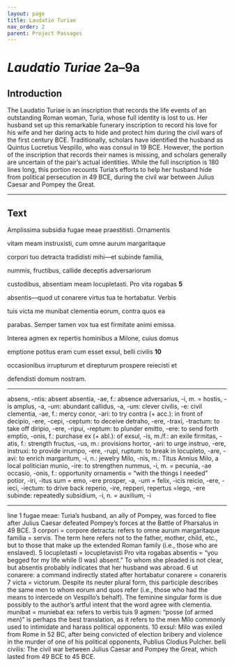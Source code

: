 ```yaml
---
layout: page
title: Laudatio Turiae
nav_order: 2
parent: Project Passages
---
```


# *Laudatio Turiae* 2a–9a

## Introduction

The Laudatio Turiae is an inscription that records the life events of an outstanding Roman woman, Turia, whose full identity is lost to us. Her husband set up this remarkable funerary inscription to record his love for
his wife and her daring acts to hide and protect him during the civil wars of the first century BCE. Traditionally, scholars have identified the husband as Quintus Lucretius Vespillo, who was consul in 19 BCE. However, the portion of the inscription that records their names is missing, and scholars generally are uncertain of the pair’s actual identities. While the full inscription is 180 lines long, this portion recounts Turia’s efforts to help her husband hide from political persecution in 49 BCE, during the civil war between Julius Caesar and Pompey the Great.

---------------

## Text

Amplissima subsidia fugae meae praestitisti. Ornamentis

vitam meam instruxisti, cum omne aurum margaritaque

corpori tuo detracta tradidisti mihi—et subinde familia,

nummis, fructibus, callide deceptis adversariorum

custodibus, absentiam meam locupletasti. Pro vita rogabas	**5**

absentis—quod ut conarere virtus tua te hortabatur. Verbis

tuis victa me munibat clementia eorum, contra quos ea

parabas. Semper tamen vox tua est firmitate animi emissa.

Interea agmen ex repertis hominibus a Milone, cuius domus

emptione potitus eram cum esset exsul, belli civilis			**10**

occasionibus irrupturum et direpturum prospere reiecisti et

defendisti domum nostram.


---------------
 
absens, -ntis: absent
absentia, -ae, f.: absence
adversarius, -i, m. = hostis, -is
amplus, -a, -um: abundant
callidus, -a, -um: clever
civilis, -e: civil
clementia, -ae, f.: mercy
conor, -ari: to try
contra (+ acc.): in front of
decipio, -ere, -cepi, -ceptum: to deceive
detraho, -ere, -traxi, -tractum: to take off
diripio, -ere, -ripui, -reptum: to plunder
emitto, -ere: to send forth
emptio, -onis, f.: purchase
ex (+ abl.): of
exsul, -is, m./f.: an exile
firmitas, -atis, f.: strength
fructus, -us, m.: provisions
hortor, -ari: to urge
instruo, -ere, instruxi: to provide
irrumpo, -ere, -rupi, ruptum: to break in
locupleto, -are, -avi: to enrich
margaritum, -i, n.: jewelry
Milo, -nis, m.: Titus Annius Milo, a local politician
munio, -ire: to strengthen
nummus, -i, m. = pecunia, -ae
occasio, -onis, f.: opportunity
ornamentis = “with the things I needed”
potior, -iri, -itus sum = emo, -ere
prosper, -a, -um = felix, -icis
reicio, -ere, -ieci, -iectum: to drive back
reperio, -ire, repperi, repertus =lego, -ere
subinde: repeatedly
subsidium, -i, n. = auxilium, -i 

 
---------


line 1 	fugae meae: Turia’s husband, an ally of Pompey, was forced to flee after Julius Caesar defeated Pompey’s forces at the Battle of Pharsalus in 49 BCE.
        3 	corpori = corpore
 	detracta: refers to omne aurum margaritaque
 	familia = servis. The term here refers not to the father, mother, child, etc., but to those that make up the extended Roman family (i.e., those who are enslaved).
        5 	locupletasti = locupletavisti
 	Pro vita rogabas absentis = “you begged for my life while (I was) absent.”  To whom she pleaded is not clear, but absentis probably indicates that her husband was abroad.
        6 	ut conarere: a command indirectly stated after hortabatur
 	conarere = conareris
        7 	victa = victorum. Despite its neuter plural form, this participle describes the same men to whom eorum and quos refer (i.e., those who had the means to intercede on Vespillo’s behalf). The feminine singular form is due possibly to the author’s artful intent that the word agree with clementia.
 	munibat = muniebat
 	ea: refers to verbis tuis
        9 	agmen: “posse (of armed men)” is perhaps the best translation, as it refers to the men Milo commonly used to intimidate and harass political opponents.
      10 	exsul: Milo was exiled from Rome in 52 BC, after being convicted of election bribery and violence in the murder of one of his political opponents, Publius Clodius Pulcher.
 	belli civilis: The civil war between Julius Caesar and Pompey the Great, which lasted from 49 BCE to 45 BCE.
